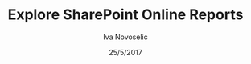 ---
title: Explore SharePoint Online Reports
description: This article describes how to take snapshot of your Office 365 tenant or a specific Site Collection to explore permissions.
author: Iva Novoselic
date: 25/5/2017
---